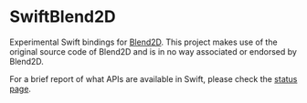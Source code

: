 # SwiftBlend2D

Experimental Swift bindings for [Blend2D](https://github.com/blend2d/blend2d). This project makes use of the original source code of Blend2D and is in no way associated or endorsed by Blend2D.

For a brief report of what APIs are available in Swift, please check the [status page](/Status.md).
